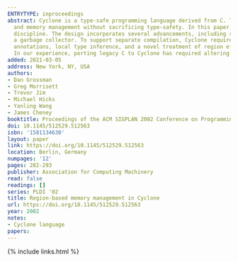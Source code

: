 ```yaml
---
ENTRYTYPE: inproceedings
abstract: Cyclone is a type-safe programming language derived from C. The primary design goal of Cyclone is to let programmers control data representation
  and memory management without sacrificing type-safety. In this paper, we focus on the region-based memory management of Cyclone and its static typing
  discipline. The design incorporates several advancements, including support for region subtyping and a coherent integration with stack allocation and
  a garbage collector. To support separate compilation, Cyclone requires programmers to write some explicit region annotations, but a combination of default
  annotations, local type inference, and a novel treatment of region effects reduces this burden. As a result, we integrate C idioms in a region-based framework.
  In our experience, porting legacy C to Cyclone has required altering about 8\% of the code; of the changes, only 6\% (of the 8\%) were region annotations.
added: 2021-03-05
address: New York, NY, USA
authors:
- Dan Grossman
- Greg Morrisett
- Trevor Jim
- Michael Hicks
- Yanling Wang
- James Cheney
booktitle: Proceedings of the ACM SIGPLAN 2002 Conference on Programming Language Design and Implementation
doi: 10.1145/512529.512563
isbn: '1581134630'
layout: paper
link: https://doi.org/10.1145/512529.512563
location: Berlin, Germany
numpages: '12'
pages: 282-293
publisher: Association for Computing Machinery
read: false
readings: []
series: PLDI '02
title: Region-based memory management in Cyclone
url: https://doi.org/10.1145/512529.512563
year: 2002
notes:
- Cyclone language
papers:
---
```

{% include links.html %}
